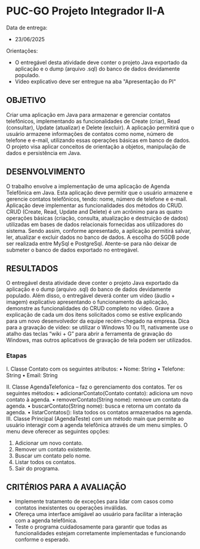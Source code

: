 # PUC-GO Projeto Integrador II-A

Data de entrega: 
  - 23/06/2025

Orientações: 
  - O entregável desta atividade deve conter o projeto Java exportado da aplicação e o dump (arquivo .sql) do banco de dados devidamente populado.
  - Vídeo explicativo deve ser entregue na aba "Apresentação do PI"

## OBJETIVO
  
  Criar uma aplicação em Java para armazenar e gerenciar contatos telefônicos,
  implementando as funcionalidades de Create (criar), Read (consultar), Update (atualizar) e
  Delete (excluir). A aplicação permitirá que o usuário armazene informações de contatos como
  nome, número de telefone e e-mail, utilizando essas operações básicas em banco de dados. O
  projeto visa aplicar conceitos de orientação a objetos, manipulação de dados e persistência em
  Java.

  
## DESENVOLVIMENTO

  O trabalho envolve a implementação de uma aplicação de Agenda Telefônica em Java.
  Esta aplicação deve permitir que o usuário armazene e gerencie contatos telefônicos, tendo:
  nome, número de telefone e e-mail. Aplicação deve implementar as funcionalidades dos
  métodos do CRUD. CRUD (Create, Read, Update and Delete) é um acrônimo para as quatro
  operações básicas (criação, consulta, atualização e destruição de dados) utilizadas em bases de
  dados relacionais fornecidas aos utilizadores do sistema. Sendo assim, conforme apresentado,
  a aplicação permitirá salvar, ler, atualizar e excluir dados no banco de dados.
  A escolha do SGDB pode ser realizada entre MySql e PostgreSql. Atente-se para não deixar
  de submeter o banco de dados exportado no entregável.


## RESULTADOS

  O entregável desta atividade deve conter o projeto Java exportado da aplicação e o
  dump (arquivo .sql) do banco de dados devidamente populado. Além disso, o entregável
  deverá conter um vídeo (áudio + imagem) explicativo apresentando o funcionamento da
  aplicação, demonstre as funcionalidades do CRUD completo no vídeo. Grave a explicação
  de cada um dos itens solicitados como se estive explicando para um novo desenvolvedor
  da equipe recém-chegado na empresa. Dica para a gravação de vídeo: se utilizar o Windows
  10 ou 11, nativamente use o atalho das teclas “wiki + G” para abrir a ferramenta de
  gravação do Windows, mas outros aplicativos de gravação de tela podem ser utilizados.

### Etapas
  
  I. Classe Contato com os seguintes atributos:
  • Nome: String
  • Telefone: String
  • Email: String

  II. Classe AgendaTelefonica – faz o gerenciamento dos contatos. Ter os seguintes
  métodos:
  • adicionarContato(Contato contato): adiciona um novo contato à agenda.
  • removerContato(String nome): remove um contato da agenda.
  • buscarContato(String nome): busca e retorna um contato da agenda.
  • listarContatos(): lista todos os contatos armazenados na agenda.
  III. Classe Principal (AgendaTeste) com um método main que permite ao usuário
  interagir com a agenda telefônica através de um menu simples. O menu deve
  oferecer as seguintes opções:
  1. Adicionar um novo contato.
  2. Remover um contato existente.
  3. Buscar um contato pelo nome.
  4. Listar todos os contatos.
  5. Sair do programa.


## CRITÉRIOS PARA A AVALIAÇÃO
  
  - Implemente tratamento de exceções para lidar com casos como contatos inexistentes ou
  operações inválidas.
  - Ofereça uma interface amigável ao usuário para facilitar a interação com a agenda
  telefônica.
  - Teste o programa cuidadosamente para garantir que todas as funcionalidades estejam
  corretamente implementadas e funcionando conforme o esperado.
